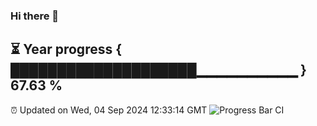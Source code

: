 ### Hi there 👋
⏳ Year progress { ████████████████████▁▁▁▁▁▁▁▁▁▁ } 67.63 %
---
⏰ Updated on Wed, 04 Sep 2024 12:33:14 GMT
![Progress Bar CI](https://github.com/liununu/liununu/workflows/Progress%20Bar%20CI/badge.svg)
